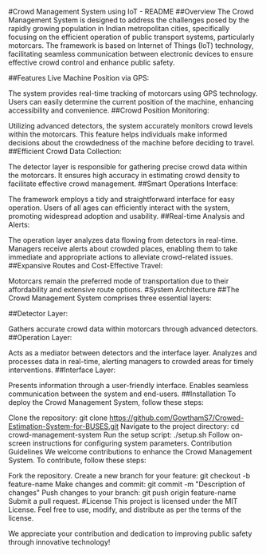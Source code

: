 #Crowd Management System using IoT - README
##Overview
The Crowd Management System is designed to address the challenges posed by the rapidly growing population in Indian metropolitan cities, specifically focusing on the efficient operation of public transport systems, particularly motorcars. The framework is based on Internet of Things (IoT) technology, facilitating seamless communication between electronic devices to ensure effective crowd control and enhance public safety.

##Features
Live Machine Position via GPS:

The system provides real-time tracking of motorcars using GPS technology.
Users can easily determine the current position of the machine, enhancing accessibility and convenience.
##Crowd Position Monitoring:

Utilizing advanced detectors, the system accurately monitors crowd levels within the motorcars.
This feature helps individuals make informed decisions about the crowdedness of the machine before deciding to travel.
##Efficient Crowd Data Collection:

The detector layer is responsible for gathering precise crowd data within the motorcars.
It ensures high accuracy in estimating crowd density to facilitate effective crowd management.
##Smart Operations Interface:

The framework employs a tidy and straightforward interface for easy operation.
Users of all ages can efficiently interact with the system, promoting widespread adoption and usability.
##Real-time Analysis and Alerts:

The operation layer analyzes data flowing from detectors in real-time.
Managers receive alerts about crowded places, enabling them to take immediate and appropriate actions to alleviate crowd-related issues.
##Expansive Routes and Cost-Effective Travel:

Motorcars remain the preferred mode of transportation due to their affordability and extensive route options.
#System Architecture
##The Crowd Management System comprises three essential layers:

##Detector Layer:

Gathers accurate crowd data within motorcars through advanced detectors.
##Operation Layer:

Acts as a mediator between detectors and the interface layer.
Analyzes and processes data in real-time, alerting managers to crowded areas for timely interventions.
##Interface Layer:

Presents information through a user-friendly interface.
Enables seamless communication between the system and end-users.
##Installation
To deploy the Crowd Management System, follow these steps:

Clone the repository: git clone https://github.com/GowthamS7/Crowed-Estimation-System-for-BUSES.git
Navigate to the project directory: cd crowd-management-system
Run the setup script: ./setup.sh
Follow on-screen instructions for configuring system parameters.
Contribution Guidelines
We welcome contributions to enhance the Crowd Management System. To contribute, follow these steps:

Fork the repository.
Create a new branch for your feature: git checkout -b feature-name
Make changes and commit: git commit -m "Description of changes"
Push changes to your branch: git push origin feature-name
Submit a pull request.
#License
This project is licensed under the MIT License. Feel free to use, modify, and distribute as per the terms of the license.

We appreciate your contribution and dedication to improving public safety through innovative technology!
